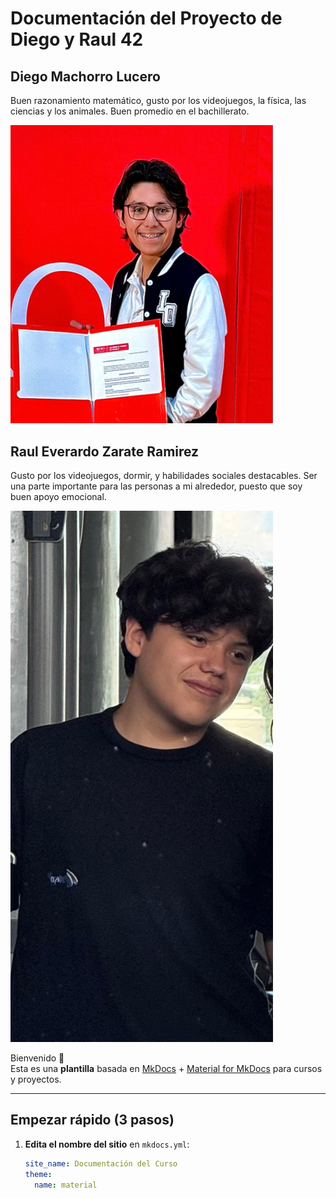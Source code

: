 # Documentación del Proyecto de Diego y Raul 42

## Diego Machorro Lucero
Buen razonamiento matemático, gusto por los videojuegos, la física, las ciencias  y los animales. Buen promedio en el bachillerato.

<img src="recursos/imgs/hola.jpeg" alt="Diagrama del sistema" width="420">


## Raul Everardo Zarate Ramirez
Gusto por los videojuegos, dormir, y habilidades sociales destacables. 
Ser una parte importante para las personas a mi alrededor, puesto que soy buen apoyo emocional.

<img src="recursos/imgs/adios.jpeg" alt="Diagrama del sistema" width="420">


Bienvenido 👋  
Esta es una **plantilla** basada en [MkDocs](https://www.mkdocs.org/) + [Material for MkDocs](https://squidfunk.github.io/mkdocs-material/) para cursos y proyectos.

---

## Empezar rápido (3 pasos)

1. **Edita el nombre del sitio** en `mkdocs.yml`:
   ```yaml
   site_name: Documentación del Curso
   theme:
     name: material
